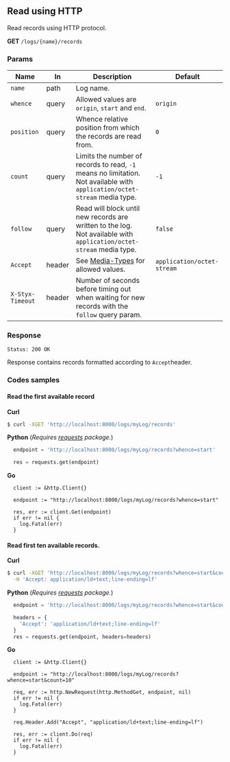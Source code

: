 Read using HTTP
---------------

Read records using HTTP protocol.

**GET** `/logs/{name}/records`  

### Params 

| Name             	| In     	| Description                                                                                                                  	| Default                    	|
|------------------	|--------	|------------------------------------------------------------------------------------------------------------------------------	|----------------------------	|
| `name`           	| path   	| Log name.                                                                                                                    	|                            	|
| `whence`         	| query  	| Allowed values are `origin`, `start` and `end`.                                                                              	| `origin`                   	|
| `position`       	| query  	| Whence relative position from which the records are read from.                                                               	| `0`                        	|
| `count`          	| query  	| Limits the number of records to read, `-1` means no limitation.<br>Not available with `application/octet-stream` media type. 	| `-1`                       	|
| `follow`         	| query  	| Read will block until new records are written to the log.<br>Not available with `application/octet-stream` media type.       	| `false`                    	|
| `Accept`         	| header 	| See [Media-Types](/docs/api/media_types.md) for allowed values.                                                              	| `application/octet-stream` 	|
| `X-Styx-Timeout` 	| header 	| Number of seconds before timing out when waiting for new records with the `follow` query param.                              	|                            	|

### Response 

```
Status: 200 OK
```

Response contains records formatted according to `Accept`header.  

### Codes samples

#### Read the first available record

**Curl**

```bash
$ curl -XGET 'http://localhost:8000/logs/myLog/records'
```

**Python** (_Requires [requests](https://pypi.org/project/requests/) package._)

```python
  endpoint = 'http://localhost:8000/logs/myLog/records?whence=start'

  res = requests.get(endpoint)
```

**Go**

```golang
  client := &http.Client{}

  endpoint := "http://localhost:8000/logs/myLog/records?whence=start"

  res, err := client.Get(endpoint)
  if err != nil {
    log.Fatal(err)
  }
```

#### Read first ten available records.

**Curl**

```bash
$ curl -XGET 'http://localhost:8000/logs/myLog/records?whence=start&count=10' \
  -H 'Accept: application/ld+text;line-ending=lf'
```

**Python** (_Requires [requests](https://pypi.org/project/requests/) package._)

```python
  endpoint = 'http://localhost:8000/logs/myLog/records?whence=start&count=10'

  headers = {
    'Accept': 'application/ld+text;line-ending=lf'
  }
  res = requests.get(endpoint, headers=headers)
```

**Go**

```golang
  client := &http.Client{}

  endpoint := "http://localhost:8000/logs/myLog/records?whence=start&count=10"

  req, err := http.NewRequest(http.MethodGet, endpoint, nil)
  if err != nil {
    log.Fatal(err)
  }

  req.Header.Add("Accept", "application/ld+text;line-ending=lf")

  res, err := client.Do(req)
  if err != nil {
    log.Fatal(err)
  }
```